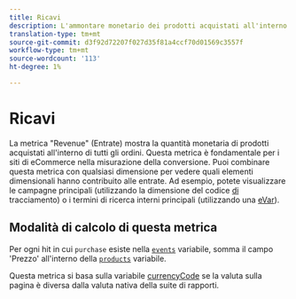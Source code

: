 ```yaml
---
title: Ricavi
description: L'ammontare monetario dei prodotti acquistati all'interno di tutti gli ordini.
translation-type: tm+mt
source-git-commit: d3f92d72207f027d35f81a4ccf70d01569c3557f
workflow-type: tm+mt
source-wordcount: '113'
ht-degree: 1%

---
```



# Ricavi

La metrica &quot;Revenue&quot; (Entrate) mostra la quantità monetaria di prodotti acquistati all&#39;interno di tutti gli ordini. Questa metrica è fondamentale per i siti di eCommerce nella misurazione della conversione. Puoi combinare questa metrica con qualsiasi dimensione per vedere quali elementi dimensionali hanno contribuito alle entrate. Ad esempio, potete visualizzare le campagne principali (utilizzando la dimensione del codice [di](../dimensions/tracking-code.md) tracciamento) o i termini di ricerca interni principali (utilizzando una [eVar](../dimensions/evar.md)).

## Modalità di calcolo di questa metrica

Per ogni hit in cui `purchase` esiste nella [`events`](/help/implement/vars/page-vars/events/event-purchase.md) variabile, somma il campo &#39;Prezzo&#39; all&#39;interno della [`products`](/help/implement/vars/page-vars/products.md) variabile.

Questa metrica si basa sulla variabile [currencyCode](/help/implement/vars/config-vars/currencycode.md) se la valuta sulla pagina è diversa dalla valuta nativa della suite di rapporti.
